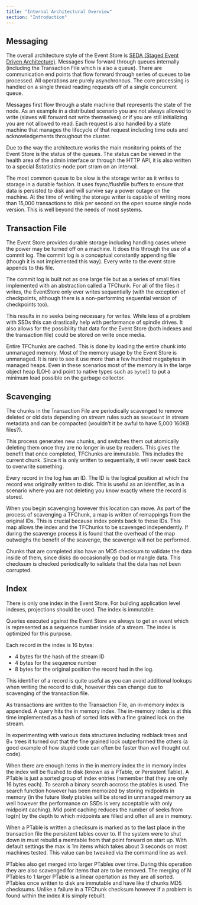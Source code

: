 ```yaml
---
title: "Internal Architectural Overview"
section: "Introduction"
---
```


## Messaging

The overall architecture style of the Event Store is [SEDA (Staged Event Driven Architecture)](http://www.eecs.harvard.edu/~mdw/proj/seda/). Messages flow forward through queues internally (including the Transaction File which is also a queue). There are communication end points that flow forward through series of queues to be processed. All operations are purely asynchronous. The core processing is handled on a single thread reading requests off of a single concurrent queue.

Messages first flow through a state machine that represents the state of the node. As an example in a distributed scenario you are not always allowed to write (slaves will forward not write themselves) or if you are still initializing you are not allowed to read. Each request is also handled by a state machine that manages the lifecycle of that request including time outs and acknowledgements throughout the cluster.

Due to the way the architecture works the main monitoring points of the Event Store is the status of the queues. The status can be viewed in the health area of the admin interface or through the HTTP API, it is also written to a special $statistics-node:port stram on an interval. 

The most common queue to be slow is the storage writer as it writes to storage in a durable fashion. It uses fsync/flushfile buffers to ensure that data is persisted to disk and will survive say a power outage on the machine. At the time of writing the storage writer is capable of writing more than 15,000 transactions to disk per second on the open source single node version. This is well beyond the needs of most systems.

## Transaction File

The Event Store provides durable storage including handling cases where the power may be turned off on a machine. It does this through the use of a commit log. The commit log is a conceptual constantly appending file (though it is not implemented this way). Every write to the event store appends to this file.

The commit log is built not as one large file but as a series of small files implemented with an abstraction called a TFChunk. For all of the files it writes, the EventStore only ever writes sequentially (with the exception of checkpoints, although there is a non-performing sequential version of checkpoints too).

This results in no seeks being necessary for writes. While less of a problem with SSDs this can drastically help with performance of spindle drives. It also allows for the possibility that data for the Event Store (both indexes and the transaction file) could be stored on write once media.

Entire TFChunks are cached. This is done by loading the entire chunk into unmanaged memory. Most of the memory usage by the Event Store is unmanaged. It is rare to see it use more than a few hundred megabytes in managed heaps. Even in these scenarios most of the memory is in the large object heap (LOH) and point to native types such as `byte[]` to put a minimum load possible on the garbage collector.

## Scavenging

The chunks in the Transaction File are periodically scavenged to remove deleted or old data depending on stream rules such as `$maxCount` in stream metadata and can be compacted (wouldn’t it be awful to have 5,000 160KB files?).

This process generates new chunks, and switches them out atomically deleting them once they are no longer in use by readers. This gives the benefit that once completed, TFChunks are immutable. This includes the current chunk. Since it is only written to sequentially, it will never seek back to overwrite something.

Every record in the log has an ID. The ID is the logical position at which the record was originally written to disk. This is useful as an identifier, as in a scenario where you are not deleting you know exactly where the record is stored.

When you begin scavenging however this location can move. As part of the process of scavenging a TFChunk, a map is written of remappings from the original IDs. This is crucial because index points back to these IDs. This map allows the index and the TFChunks to be scavenged independently. If during the scavenge process it is found that the overhead of the map outweighs the benefit of the scavenge, the scavenge will not be performed.

Chunks that are completed also have an MD5 checksum to validate the data inside of them, since disks do occasionally go bad or mangle data. This checksum is checked periodically to validate that the data has not been corrupted.

## Index

There is only one index in the Event Store. For building application level indexes, projections should be used. The index is immutable.

Queries executed against the Event Store are always to get an event which is represented as a sequence number inside of a stream. The index is optimized for this purpose.

Each record in the index is 16 bytes:

- 4 bytes for the hash of the stream ID
- 4 bytes for the sequence number
- 8 bytes for the original position the record had in the log.

This identifier of a record is quite useful as you can avoid additional lookups when writing the record to disk, however this can change due to scavenging of the transaction file.

As transactions are written to the Transaction File, an in-memory index is appended. A query hits the in memory index. The in-memory index is at this time implemented as a hash of sorted lists with a fine grained lock on the stream.

In experimenting with various data structures including redblack trees and B+ trees it turned out that the fine grained lock outperformed the others (a good example of how stupid code can often be faster than well thought out code).

When there are enough items in the in memory index the in memory index the index will be flushed to disk (known as a PTable, or Persistent Table). A PTable is just a sorted group of index entries (remember that they are only 16 bytes each). To search a binary search accross the ptables is used. The search function however has been memoized by storing midpoints in memory (in the future likely ptables will be stored in unmanaged memory as well however the performance on SSDs is very acceptable with only midpoint caching). Mid point caching reduces the number of seeks from log(n) by the depth to which midpoints are filled and often all are in memory.

When a PTable is written a checksum is marked as to the last place in the transaction file the persistent tables cover to. If the system were to shut down in must rebuild a memtable from that point forward on start up. With default settings the max is 1m items which takes about 3 seconds on most machines tested. This value can be tweaked via the command line as well.

PTables also get merged into larger PTables over time. During this operation they are also scavenged for items that are to be removed. The merging of N PTables to 1 larger PTable is a linear opertation as they are all sorted. PTables once written to disk are immutable and have like tf chunks MD5 checksums. Unlike a failure in a TFChunk checksum however if a problem is found within the index it is simply rebuilt.

